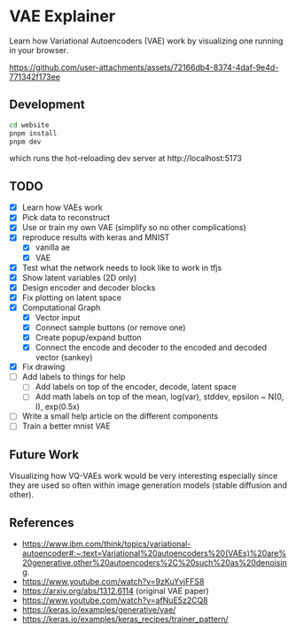 # VAE Explainer

Learn how Variational Autoencoders (VAE) work by visualizing one running in your browser.



https://github.com/user-attachments/assets/72166db4-8374-4daf-9e4d-771342f173ee



## Development

```bash
cd website
pnpm install
pnpm dev
```
which runs the hot-reloading dev server at http://localhost:5173

## TODO

- [x] Learn how VAEs work
- [x] Pick data to reconstruct
- [x] Use or train my own VAE (simplify so no other complications)
- [x] reproduce results with keras and MNIST
	- [x] vanilla ae
	- [x] VAE
- [x] Test what the network needs to look like to work in tfjs
- [x] Show latent variables (2D only) 
- [x] Design encoder and decoder blocks
- [x] Fix plotting on latent space
- [x] Computational Graph
    - [x] Vector input
    - [x] Connect sample buttons (or remove one)
    - [x] Create popup/expand button
    - [x] Connect the encode and decoder to the encoded and decoded vector (sankey)
- [x] Fix drawing
- [ ] Add labels to things for help 
    - [ ] Add labels on top of the encoder, decode, latent space
    - [ ] Add math labels on top of the mean, log(var), stddev, epsilon ~ N(0, I), exp(0.5x)
- [ ] Write a small help article on the different components
- [ ] Train a better mnist VAE
## Future Work

Visualizing how VQ-VAEs work would be very interesting especially since they are used so often within image generation models (stable diffusion and other).

## References

- https://www.ibm.com/think/topics/variational-autoencoder#:~:text=Variational%20autoencoders%20(VAEs)%20are%20generative,other%20autoencoders%2C%20such%20as%20denoising.
- https://www.youtube.com/watch?v=9zKuYvjFFS8
- https://arxiv.org/abs/1312.6114 (original VAE paper)
- https://www.youtube.com/watch?v=afNuE5z2CQ8
- https://keras.io/examples/generative/vae/
- https://keras.io/examples/keras_recipes/trainer_pattern/
